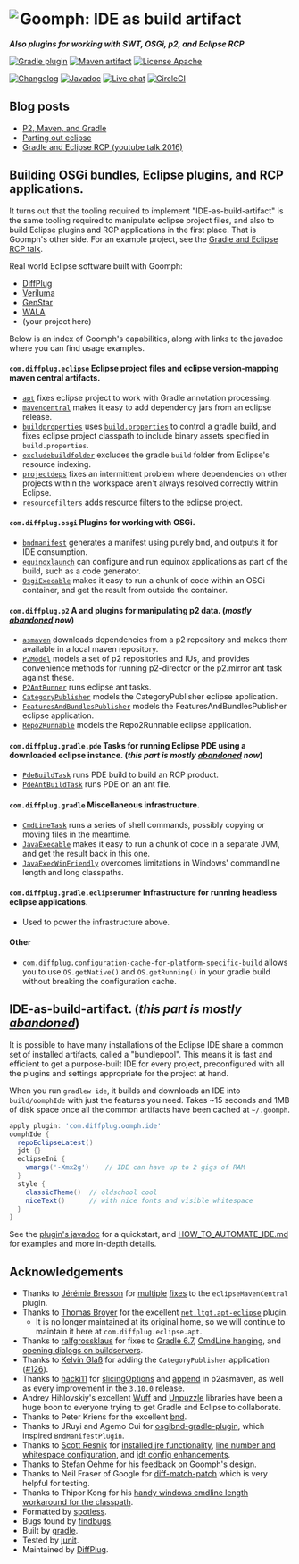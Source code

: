# <img align="left" src="images/goomph_logo.png"> Goomph: IDE as build artifact
***Also plugins for working with SWT, OSGi, p2, and Eclipse RCP***

<!---freshmark shields
output = [
  link(shield('Gradle plugin', 'plugins.gradle.org', 'yes', 'blue'), 'https://plugins.gradle.org/search?term=goomph'),
  link(shield('Maven artifact', 'mavenCentral', 'com.diffplug.gradle:goomph', 'blue'), 'https://search.maven.org/artifact/com.diffplug.gradle/goomph'),
  link(shield('License Apache', 'license', 'Apache', 'blue'), 'https://tldrlegal.com/license/apache-license-2.0-(apache-2.0)'),
  '',
  link(shield('Changelog', 'changelog', '{{versionLast}}', 'brightgreen'), 'CHANGES.md'),
  link(shield('Javadoc', 'javadoc', 'yes', 'brightgreen'), 'https://javadoc.io/doc/com.diffplug.gradle/goomph/{{versionLast}}/index.html'),
  link(shield('Live chat', 'gitter', 'live chat', 'brightgreen'), 'https://gitter.im/diffplug/goomph'),
  link(image('CircleCI', 'https://circleci.com/gh/diffplug/goomph.svg?style=shield'), 'https://circleci.com/gh/diffplug/goomph')
].join('\n');
-->
[![Gradle plugin](https://img.shields.io/badge/plugins.gradle.org-yes-blue.svg)](https://plugins.gradle.org/search?term=goomph)
[![Maven artifact](https://img.shields.io/badge/mavenCentral-com.diffplug.gradle%3Agoomph-blue.svg)](https://search.maven.org/artifact/com.diffplug.gradle/goomph)
[![License Apache](https://img.shields.io/badge/license-Apache-blue.svg)](https://tldrlegal.com/license/apache-license-2.0-(apache-2.0))

[![Changelog](https://img.shields.io/badge/changelog-4.4.0-brightgreen.svg)](CHANGES.md)
[![Javadoc](https://img.shields.io/badge/javadoc-yes-brightgreen.svg)](https://javadoc.io/doc/com.diffplug.gradle/goomph/4.4.0/index.html)
[![Live chat](https://img.shields.io/badge/gitter-live_chat-brightgreen.svg)](https://gitter.im/diffplug/goomph)
[![CircleCI](https://circleci.com/gh/diffplug/goomph.svg?style=shield)](https://circleci.com/gh/diffplug/goomph)
<!---freshmark /shields -->

<!---freshmark javadoc
output = prefixDelimiterReplace(input, 'https://javadoc.io/doc/com.diffplug.gradle/goomph/', '/', versionLast);
-->

## Blog posts

- [P2, Maven, and Gradle](https://discuss.diffplug.com/t/p2-maven-and-gradle)
- [Parting out eclipse](https://discuss.diffplug.com/t/parting-out-eclipse)
- [Gradle and Eclipse RCP (youtube talk 2016)](https://www.youtube.com/watch?v=PIC6YeRkRlo&feature=youtu.be)

## Building OSGi bundles, Eclipse plugins, and RCP applications.

It turns out that the tooling required to implement "IDE-as-build-artifact" is the same tooling required to manipulate eclipse project files, and also to build Eclipse plugins and RCP applications in the first place.  That is Goomph's other side.  For an example project, see the [Gradle and Eclipse RCP talk](https://github.com/diffplug/gradle_and_eclipse_rcp).

Real world Eclipse software built with Goomph:
- [DiffPlug](https://www.diffplug.com/)
- [Veriluma](https://veriluma.com/)
- [GenStar](https://github.com/ANRGenstar/genstar)
- [WALA](https://github.com/wala/WALA)
- (your project here)

Below is an index of Goomph's capabilities, along with links to the javadoc where you can find usage examples.

#### `com.diffplug.eclipse` Eclipse project files and eclipse version-mapping maven central artifacts.

* [`apt`](https://javadoc.io/doc/com.diffplug.gradle/goomph/4.4.0/com/diffplug/gradle/eclipse/apt/AptEclipsePlugin.html) fixes eclipse project to work with Gradle annotation processing.
* [`mavencentral`](https://javadoc.io/doc/com.diffplug.gradle/goomph/4.4.0/com/diffplug/gradle/eclipse/MavenCentralPlugin.html) makes it easy to add dependency jars from an eclipse release.
* [`buildproperties`](https://javadoc.io/doc/com.diffplug.gradle/goomph/4.4.0/com/diffplug/gradle/eclipse/BuildPropertiesPlugin.html) uses [`build.properties`](https://help.eclipse.org/mars/index.jsp?topic=%2Forg.eclipse.pde.doc.user%2Fguide%2Ftools%2Feditors%2Fmanifest_editor%2Fbuild.htm) to control a gradle build, and fixes eclipse project classpath to include binary assets specified in `build.properties`.
* [`excludebuildfolder`](https://javadoc.io/doc/com.diffplug.gradle/goomph/4.4.0/com/diffplug/gradle/eclipse/ExcludeBuildFolderPlugin.html) excludes the gradle `build` folder from Eclipse's resource indexing.
* [`projectdeps`](https://javadoc.io/doc/com.diffplug.gradle/goomph/4.4.0/com/diffplug/gradle/eclipse/ProjectDepsPlugin.html) fixes an intermittent problem where dependencies on other projects within the workspace aren't always resolved correctly within Eclipse.
* [`resourcefilters`](https://javadoc.io/doc/com.diffplug.gradle/goomph/4.4.0/com/diffplug/gradle/eclipse/ResourceFiltersPlugin.html) adds resource filters to the eclipse project.

#### `com.diffplug.osgi` Plugins for working with OSGi.

* [`bndmanifest`](https://javadoc.io/doc/com.diffplug.gradle/goomph/4.4.0/com/diffplug/gradle/osgi/BndManifestPlugin.html) generates a manifest using purely bnd, and outputs it for IDE consumption.
* [`equinoxlaunch`](https://javadoc.io/doc/com.diffplug.gradle/goomph/4.4.0/com/diffplug/gradle/eclipserunner/EquinoxLaunchPlugin.html) can configure and run equinox applications as part of the build, such as a code generator.
* [`OsgiExecable`](https://javadoc.io/doc/com.diffplug.gradle/goomph/4.4.0/com/diffplug/gradle/osgi/OsgiExecable.html) makes it easy to run a chunk of code within an OSGi container, and get the result from outside the container.

#### `com.diffplug.p2` A  and plugins for manipulating p2 data. (*mostly [abandoned](https://github.com/diffplug/goomph/issues/166#issuecomment-945188596) now*)

* [`asmaven`](https://javadoc.io/doc/com.diffplug.gradle/goomph/4.4.0/com/diffplug/gradle/p2/AsMavenPlugin.html) downloads dependencies from a p2 repository and makes them available in a local maven repository.
* [`P2Model`](https://javadoc.io/doc/com.diffplug.gradle/goomph/4.4.0/com/diffplug/gradle/p2/P2Model.html) models a set of p2 repositories and IUs, and provides convenience methods for running p2-director or the p2.mirror ant task against these.
* [`P2AntRunner`](https://javadoc.io/doc/com.diffplug.gradle/goomph/4.4.0/com/diffplug/gradle/p2/P2AntRunner.html) runs eclipse ant tasks.
* [`CategoryPublisher`](https://javadoc.io/doc/com.diffplug.gradle/goomph/4.4.0/com/diffplug/gradle/p2/CategoryPublisher.html) models the CategoryPublisher eclipse application.
* [`FeaturesAndBundlesPublisher`](https://javadoc.io/doc/com.diffplug.gradle/goomph/4.4.0/com/diffplug/gradle/p2/FeaturesAndBundlesPublisher.html) models the FeaturesAndBundlesPublisher eclipse application.
* [`Repo2Runnable`](https://javadoc.io/doc/com.diffplug.gradle/goomph/4.4.0/com/diffplug/gradle/p2/Repo2Runnable.html) models the Repo2Runnable eclipse application.

#### `com.diffplug.gradle.pde` Tasks for running Eclipse PDE using a downloaded eclipse instance. (*this part is mostly [abandoned](https://github.com/diffplug/goomph/issues/166#issuecomment-945188596) now*)

* [`PdeBuildTask`](https://javadoc.io/doc/com.diffplug.gradle/goomph/4.4.0/com/diffplug/gradle/pde/PdeBuildTask.html) runs PDE build to build an RCP product.
* [`PdeAntBuildTask`](https://javadoc.io/doc/com.diffplug.gradle/goomph/4.4.0/com/diffplug/gradle/pde/PdeAntBuildTask.html) runs PDE on an ant file.

#### `com.diffplug.gradle` Miscellaneous infrastructure.

* [`CmdLineTask`](https://javadoc.io/doc/com.diffplug.gradle/goomph/4.4.0/com/diffplug/gradle/CmdLineTask.html) runs a series of shell commands, possibly copying or moving files in the meantime.
* [`JavaExecable`](https://javadoc.io/doc/com.diffplug.gradle/goomph/4.4.0/com/diffplug/gradle/JavaExecable.html) makes it easy to run a chunk of code in a separate JVM, and get the result back in this one.
* [`JavaExecWinFriendly`](https://javadoc.io/doc/com.diffplug.gradle/goomph/4.4.0/com/diffplug/gradle/JavaExecWinFriendly.html) overcomes limitations in Windows' commandline length and long classpaths.

#### `com.diffplug.gradle.eclipserunner` Infrastructure for running headless eclipse applications.

* Used to power the infrastructure above.

#### Other

* [`com.diffplug.configuration-cache-for-platform-specific-build`](https://javadoc.io/doc/com.diffplug.gradle/goomph/4.4.0/com/diffplug/gradle/swt/PlatformSpecificBuildPlugin.html) allows you to use `OS.getNative()` and `OS.getRunning()` in your gradle build without breaking the configuration cache.

## IDE-as-build-artifact. (*this part is mostly [abandoned](https://github.com/diffplug/goomph/issues/189)*)

It is possible to have many installations of the Eclipse IDE share a common set of installed artifacts, called a "bundlepool".  This means it is fast and efficient to get a purpose-built IDE for every project, preconfigured with all the plugins and settings appropriate for the project at hand.

When you run `gradlew ide`, it builds and downloads an IDE into `build/oomphIde` with just the features you need.  Takes ~15 seconds and 1MB of disk space once all the common artifacts have been cached at `~/.goomph`.

```groovy
apply plugin: 'com.diffplug.oomph.ide'
oomphIde {
  repoEclipseLatest()
  jdt {}
  eclipseIni {
    vmargs('-Xmx2g')    // IDE can have up to 2 gigs of RAM
  }
  style {
    classicTheme()  // oldschool cool
    niceText()      // with nice fonts and visible whitespace
  }
}
```

See the [plugin's javadoc](https://javadoc.io/doc/com.diffplug.gradle/goomph/4.4.0/com/diffplug/gradle/oomph/OomphIdePlugin.html) for a quickstart, and [HOW_TO_AUTOMATE_IDE.md](HOW_TO_AUTOMATE_IDE.md) for examples and more in-depth details.

<!---freshmark /javadoc -->

## Acknowledgements

* Thanks to [Jérémie Bresson](https://github.com/jmini) for [multiple](https://github.com/diffplug/goomph/pull/156) [fixes](https://github.com/diffplug/goomph/pull/158) to the `eclipseMavenCentral` plugin.
* Thanks to [Thomas Broyer](https://github.com/tbroyer) for the excellent [`net.ltgt.apt-eclipse`](https://github.com/tbroyer/gradle-apt-plugin) plugin.
  * It is no longer maintained at its original home, so we will continue to maintain it here at `com.diffplug.eclipse.apt`.
* Thanks to [ralfgrossklaus](https://github.com/ralfgrossklaus) for fixes to [Gradle 6.7](https://github.com/diffplug/goomph/pull/147), [CmdLine hanging](https://github.com/diffplug/goomph/pull/50), and [opening dialogs on buildservers](https://github.com/diffplug/goomph/pull/49).
* Thanks to [Kelvin Glaß](https://github.com/m273d15) for adding the `CategoryPublisher` application ([#126](https://github.com/diffplug/goomph/pull/126)).
* Thanks to [hacki11](https://github.com/hacki11) for [slicingOptions](https://github.com/diffplug/goomph/pull/41) and [append](https://github.com/diffplug/goomph/pull/44) in p2asmaven, as well as every improvement in the `3.10.0` release.
* Andrey Hihlovskiy's excellent [Wuff](https://github.com/akhikhl/wuff) and [Unpuzzle](https://github.com/akhikhl/unpuzzle) libraries have been a huge boon to everyone trying to get Gradle and Eclipse to collaborate.
* Thanks to Peter Kriens for the excellent [bnd](https://github.com/bndtools/bnd).
* Thanks to JRuyi and Agemo Cui for [osgibnd-gradle-plugin](https://github.com/jruyi/osgibnd-gradle-plugin), which inspired `BndManifestPlugin`.
* Thanks to [Scott Resnik](https://github.com/scottresnik) for [installed jre functionality](https://github.com/diffplug/goomph/pull/16), [line number and whitespace configuration](https://github.com/diffplug/goomph/pull/20), and [jdt config enhancements](https://github.com/diffplug/goomph/pull/23).
* Thanks to Stefan Oehme for his feedback on Goomph's design.
* Thanks to Neil Fraser of Google for [diff-match-patch](https://code.google.com/p/google-diff-match-patch/) which is very helpful for testing.
* Thanks to Thipor Kong for his [handy windows cmdline length workaround for the classpath](https://discuss.gradle.org/t/javaexec-fails-for-long-classpaths-on-windows/15266).
* Formatted by [spotless](https://github.com/diffplug/spotless).
* Bugs found by [findbugs](https://findbugs.sourceforge.net/).
* Built by [gradle](https://gradle.org/).
* Tested by [junit](https://junit.org/).
* Maintained by [DiffPlug](https://www.diffplug.com/).
